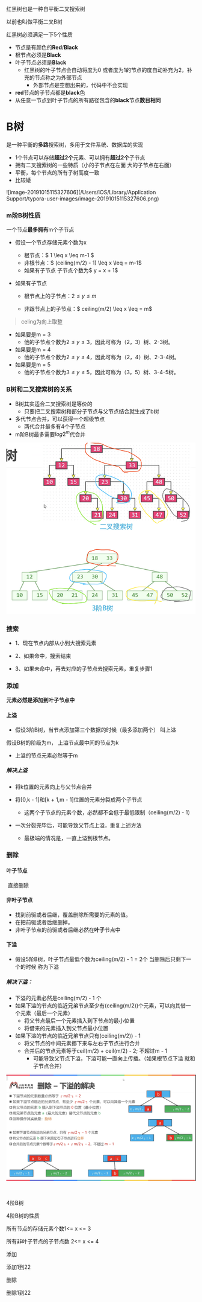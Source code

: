 红黑树也是一种自平衡二叉搜索树

以前也叫做平衡二叉B树

红黑树必须满足一下5个性质

* 节点是有颜色的**Red**/**Black**
* 根节点必须是**Black**
* 叶子节点必须是**Black** 
  * 红黑树的叶子节点会自动将度为0 或者度为1的节点的度自动补充为2，补充的节点称之为外部节点
    * 外部节点是空想出来的，代码中不会实现
* **red**节点的子节点都是**black**色
* 从任意一节点到叶子节点的所有路径包含的**black**节点**数目相同**

  



# B树 

是一种平衡的**多路**搜索树，多用于文件系统、数据库的实现

* 1个节点可以存储**超过2个**元素、可以拥有**超过2个**子节点
* 拥有二叉搜索树的一些特质（小的子节点在左面 大的子节点在右面）
* 平衡，每个节点的所有子树高度一致
* 比较矮

![image-20191015115327606](/Users/iOS/Library/Application Support/typora-user-images/image-20191015115327606.png)

### m阶B树性质

一个节点**最多拥有**m个子节点

* 假设一个节点存储元素个数为x
  * 根节点：$ 1 \leq  x  \leq  m-1 $
  * 非根节点：$ (ceiling(m/2) - 1) \leq x \leq = m-1$
  * 如果有子节点 子节点个数为$ y = x + 1$

* 如果有子节点

  * 根节点上的子节点：$2 \leq y \leq m$

  * 非跟节点上的子节点：$ ceiling(m/2) \leq x \leq = m$   

> celing为向上取整



* 如果要是m = 3 
  * 他的子节点个数为$2 \leq y \leq 3$，因此可称为（2，3）树、2-3树。
* 如果要是m = 4
  * 他的子节点个数为$2 \leq y \leq 4$，因此可称为（2，4）树、2-3-4树。
* 如果要是m = 5
  - 他的子节点个数为$3 \leq y \leq 5$，因此可称为（3，5）树、3-4-5树。



### B树和二叉搜索树的关系

* B树其实适合二叉搜索树是等价的
  * 只要把二叉搜索树和部分子节点与父节点结合就生成了b树
* 多代节点合并，可以获得一个超级节点
  * 两代合并最多有4个子节点
* m阶B树最多需要$log{2^m}$代合并

![image-20191015143205561](images/B树/B树和BST的关系.png)



### 搜索

* 1、现在节点内部从小到大搜索元素

* 2、如果命中，搜索结束

* 3、如果未命中，再去对应的子节点去搜索元素，重复步骤1



### 添加

**元素必然是添加到叶子节点中**



#### 上溢

* 假设3阶B树，当节点添加第三个数据的时候（最多添加两个） 叫上溢

假设B树的阶级为m， 上溢节点最中间的节点为k

* 上溢的节点元素必然等于m

##### 解决上溢

*  将k位置的元素向上与父节点合并

* 将[0,k - 1]和[k + 1,m - 1]位置的元素分裂成两个子节点
  * 这两个子节点的元素个数，必然都不会低于最低限制（ceiling(m/2) - 1）
* 一次分裂完毕后，可能导致父节点上溢，重复上述方法
  * 最极端的情况是，一直上溢到根节点。



### 删除

#### 叶子节点

​		直接删除

#### 非叶子节点

* 找到前驱或者后继，覆盖删除所需要的元素的值。
* 在把前驱或者后继删掉。
* 非叶子节点的前驱或者后继必然在**叶子**节点中



#### 下溢

- 假设5阶B树，叶子节点最低个数为ceiling(m/2) - 1 = 2个 当删除后只剩下一个的时候 称为下溢

##### 解决下溢：

* 下溢的元素必然是ceiling(m/2) - 1 个
* 如果下溢的节点的临近兄弟节点至少有(ceiling(m/2))个元素，可以向其借一个元素（最后一个元素）
  * 将父节点最后一个元素插入到下节点的最小位置
  * 将借来的元素插入到父节点最小位置
* 如果下溢的节点的临近兄弟节点只有(ceiling(m/2)) - 1
  * 将父节点的中间元素挪下来与左右子节点进行合并
  * 合并后的节点元素等于ceil(m/2) + ceil(m/2) - 2; 不超过m - 1
    * 可能导致父节点下溢，下溢可能一直向上传播。（如果根节点下溢 就和子节点合并）

![B树下溢解决方式](images/B树/B树下溢解决方式.png)

​	

4阶B树

4阶B树的性质

所有节点的存储元素个数1<= x <= 3

所有非叶子节点的子节点数 2<= x <= 4



添加

添加1到22

删除

删除1到22



